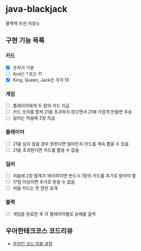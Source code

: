 # java-blackjack

블랙잭 미션 저장소

## 구현 기능 목록

### 카드

- [x] 숫자가 기본
- [ ] Ace는 1 또는 11
- [x] King, Queen, Jack은 각각 10

### 게임

- [ ] 플레이어에게 두 장의 카드 지급
- [ ] 카드 숫자를 합쳐 21을 초과하지 않으면서 21에 가깝게 만들면 우승
- [ ] 딜러는 처음에 2장 지급

### 플레이어

- [ ] 21을 넘지 않을 경우 원한다면 얼마든지 카드를 계속 뽑을 수 있음
- [ ] 21을 초과한다면 카드를 뽑을 수 없음

### 딜러

- [ ] 처음에 2장 합계가 16이하이면 반드시 1장의 카드를 추가로 받아야 함
- [ ] 17점 이상이면 추가로 받을 수 없음
- [ ] 처음 카드는 한 장만 공개

### 출력

- [ ] 게임을 완료한 후 각 플레이어별로 승패를 출력

## 우아한테크코스 코드리뷰

- [온라인 코드 리뷰 과정](https://github.com/woowacourse/woowacourse-docs/blob/master/maincourse/README.md)
